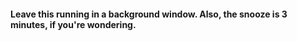 #### Leave this running in a background window. Also, the snooze is 3 minutes, if you're wondering.
